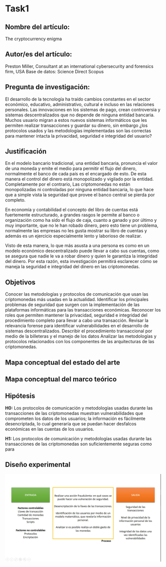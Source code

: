 # Task1

## Nombre del artículo:
The cryptocurrency enigma
## Autor/es del artículo: 
Preston Miller, Consultant at an international cybersecurity and forensics firm, USA
Base de datos: 
Science Direct
Scopus

## Pregunta de investigación: 
El desarrollo de la tecnología ha traído cambios constantes en el sector económico, educativo, administrativo, cultural e incluso en las relaciones personales. Las innovaciones en los sistemas de pago, crean controversia y sistemas descentralizados que no depende de ninguna entidad bancaria. Muchos usuario migran a estos nuevos sistemas informáticos que les permiten realizar transacciones y guardar su dinero, sin embargo ¿los protocolos usados y las metodologías implementadas son las correctas para mantener intacta la privacidad, seguridad e integridad del usuario?

## Justificación
En el modelo bancario tradicional, una entidad bancaria, pronuncia el valor de una moneda y emite el medio para permitir el flujo del dinero, normalmente el banco de cada país es el encargado de esto. De esta manera el control del dinero está monopolizado y vigilado por la entidad. Completamente por el contrario, Las criptomonedas no están monopolizadas ni controladas por ninguna entidad bancaria, lo que hace que a simple vista la seguridad que provee el banco central se pierda por completo.

En economía y contabilidad el concepto del libro de cuentas está fuertemente estructurado, a grandes rasgos le permite al banco o organización como ha sido el flujo de caja, cuanto a ganado y por último y muy importante, que no le han robado dinero, pero esto tiene un problema, normalmente las empresas no les gusta mostrar su libro de cuentas y además es un ejercicio especialmente lento y laborioso de realizar.

Visto de esta manera, lo que más asusta a una persona es como en un modelo económico descentralizado puede llevar a cabo sus cuentas, como se asegura que nadie le va a robar dinero y quien le garantiza la integridad del dinero. Por esta razón, esta investigación permitirá esclarecer cómo se maneja la seguridad e integridad del dinero en las criptomonedas.

## Objetivos
Conocer las metodologías y protocolos de comunicación que usan las criptomonedas más usadas en la actualidad.
Identificar los principales problemas de seguridad que surgen con la implementación de las plataformas informáticas para las transacciones económicas.
Reconocer los roles que permiten mantener la privacidad, seguridad e integridad del procedimiento completo para llevar a cabo una transacción.
Revisar la relevancia forense para identificar vulnerabilidades en el desarrollo de sistemas descentralizados.
Describir el procedimiento transaccional por medio de la billeteras y el manejo de los datos
Analizar las metodologías y protocolos relacionados con los componentes de las arquitecturas de las criptomonedas.

## Mapa conceptual del estado del arte


## Mapa conceptual del marco teórico


## Hipótesis

**H0:** Los protocolos de comunicación y metodologías usadas durante las transacciones de las criptomonedas muestran vulnerabilidades que comprometen los datos de los usuarios; la información es fácilmente desencriptada, lo cual generaría que se puedan hacer desfalcos económicas en las cuentas de los usuarios.

**H1:** Los protocolos de comunicación y metodologías usadas durante las transacciones de las criptomonedas son suficientemente seguras como para 

## Diseño experimental
![Diseño experimental](https://github.com/Juan7655/virtual_coin/blob/master/assets/img/task1/diseno-experimental.jpg)